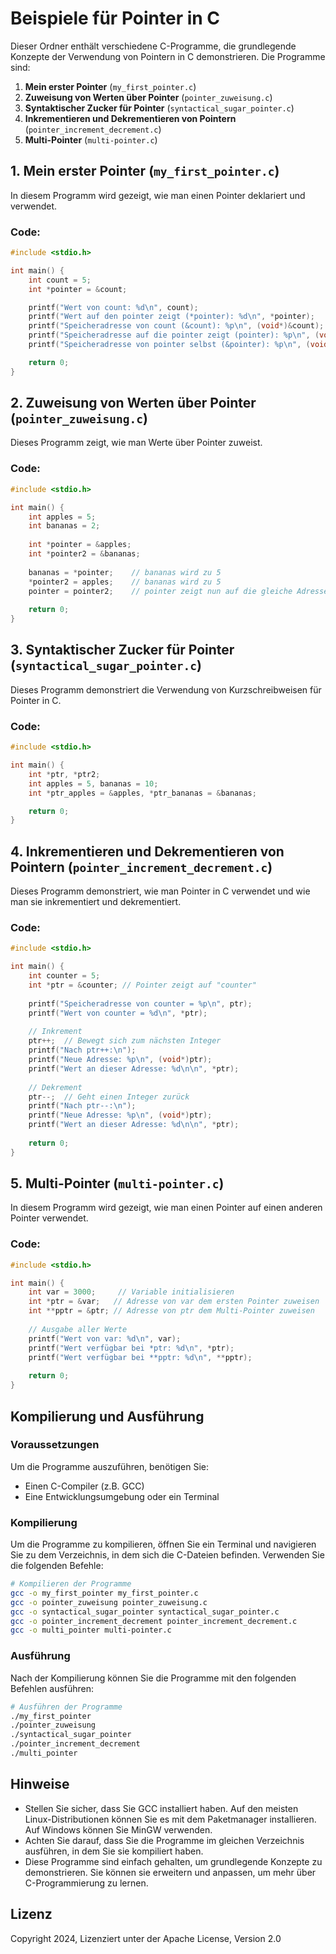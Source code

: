 # Beispiele für Pointer in C

Dieser Ordner enthält verschiedene C-Programme, die grundlegende Konzepte der Verwendung von Pointern in C demonstrieren. Die Programme sind:

1. **Mein erster Pointer** (`my_first_pointer.c`)
2. **Zuweisung von Werten über Pointer** (`pointer_zuweisung.c`)
3. **Syntaktischer Zucker für Pointer** (`syntactical_sugar_pointer.c`)
4. **Inkrementieren und Dekrementieren von Pointern** (`pointer_increment_decrement.c`)
5. **Multi-Pointer** (`multi-pointer.c`)

## 1. Mein erster Pointer (`my_first_pointer.c`)

In diesem Programm wird gezeigt, wie man einen Pointer deklariert und verwendet.

### Code:
```c
#include <stdio.h>

int main() {
    int count = 5;
    int *pointer = &count;

    printf("Wert von count: %d\n", count);
    printf("Wert auf den pointer zeigt (*pointer): %d\n", *pointer);
    printf("Speicheradresse von count (&count): %p\n", (void*)&count);
    printf("Speicheradresse auf die pointer zeigt (pointer): %p\n", (void*)pointer);
    printf("Speicheradresse von pointer selbst (&pointer): %p\n", (void*)&pointer);

    return 0;
}
```

## 2. Zuweisung von Werten über Pointer (`pointer_zuweisung.c`)

Dieses Programm zeigt, wie man Werte über Pointer zuweist.

### Code:
```c
#include <stdio.h>

int main() {
    int apples = 5;
    int bananas = 2;
    
    int *pointer = &apples;
    int *pointer2 = &bananas;
    
    bananas = *pointer;    // bananas wird zu 5
    *pointer2 = apples;    // bananas wird zu 5
    pointer = pointer2;    // pointer zeigt nun auf die gleiche Adresse wie pointer2
    
    return 0;
}
```

## 3. Syntaktischer Zucker für Pointer (`syntactical_sugar_pointer.c`)

Dieses Programm demonstriert die Verwendung von Kurzschreibweisen für Pointer in C.

### Code:
```c
#include <stdio.h>

int main() {
    int *ptr, *ptr2;
    int apples = 5, bananas = 10;
    int *ptr_apples = &apples, *ptr_bananas = &bananas;

    return 0;
}
```

## 4. Inkrementieren und Dekrementieren von Pointern (`pointer_increment_decrement.c`)

Dieses Programm demonstriert, wie man Pointer in C verwendet und wie man sie inkrementiert und dekrementiert.

### Code:
```c
#include <stdio.h>

int main() {
    int counter = 5;
    int *ptr = &counter; // Pointer zeigt auf "counter"
    
    printf("Speicheradresse von counter = %p\n", ptr);
    printf("Wert von counter = %d\n", *ptr);
    
    // Inkrement
    ptr++;  // Bewegt sich zum nächsten Integer
    printf("Nach ptr++:\n");
    printf("Neue Adresse: %p\n", (void*)ptr);
    printf("Wert an dieser Adresse: %d\n\n", *ptr);
    
    // Dekrement
    ptr--;  // Geht einen Integer zurück
    printf("Nach ptr--:\n");
    printf("Neue Adresse: %p\n", (void*)ptr);
    printf("Wert an dieser Adresse: %d\n\n", *ptr);
    
    return 0;
}
```

## 5. Multi-Pointer (`multi-pointer.c`)

In diesem Programm wird gezeigt, wie man einen Pointer auf einen anderen Pointer verwendet.

### Code:
```c
#include <stdio.h>

int main() {
    int var = 3000;     // Variable initialisieren
    int *ptr = &var;   // Adresse von var dem ersten Pointer zuweisen
    int **pptr = &ptr; // Adresse von ptr dem Multi-Pointer zuweisen
    
    // Ausgabe aller Werte
    printf("Wert von var: %d\n", var);
    printf("Wert verfügbar bei *ptr: %d\n", *ptr);
    printf("Wert verfügbar bei **pptr: %d\n", **pptr);
    
    return 0;
}
```

## Kompilierung und Ausführung

### Voraussetzungen

Um die Programme auszuführen, benötigen Sie:
- Einen C-Compiler (z.B. GCC)
- Eine Entwicklungsumgebung oder ein Terminal

### Kompilierung

Um die Programme zu kompilieren, öffnen Sie ein Terminal und navigieren Sie zu dem Verzeichnis, in dem sich die C-Dateien befinden. Verwenden Sie die folgenden Befehle:

```bash
# Kompilieren der Programme
gcc -o my_first_pointer my_first_pointer.c
gcc -o pointer_zuweisung pointer_zuweisung.c
gcc -o syntactical_sugar_pointer syntactical_sugar_pointer.c
gcc -o pointer_increment_decrement pointer_increment_decrement.c
gcc -o multi_pointer multi-pointer.c
```

### Ausführung

Nach der Kompilierung können Sie die Programme mit den folgenden Befehlen ausführen:

```bash
# Ausführen der Programme
./my_first_pointer
./pointer_zuweisung
./syntactical_sugar_pointer
./pointer_increment_decrement
./multi_pointer
```

## Hinweise

- Stellen Sie sicher, dass Sie GCC installiert haben. Auf den meisten Linux-Distributionen können Sie es mit dem Paketmanager installieren. Auf Windows können Sie MinGW verwenden.
- Achten Sie darauf, dass Sie die Programme im gleichen Verzeichnis ausführen, in dem Sie sie kompiliert haben.
- Diese Programme sind einfach gehalten, um grundlegende Konzepte zu demonstrieren. Sie können sie erweitern und anpassen, um mehr über C-Programmierung zu lernen.

## Lizenz

Copyright 2024, Lizenziert unter der Apache License, Version 2.0